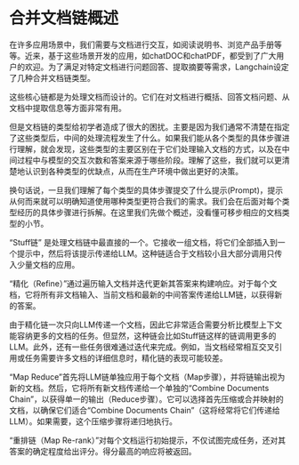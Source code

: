 # 合并文档链概述

在许多应用场景中，我们需要与文档进行交互，如阅读说明书、浏览产品手册等等。近来，基于这些场景开发的应用，如chatDOC和chatPDF，都受到了广大用户的欢迎。为了满足对特定文档进行问题回答、提取摘要等需求，Langchain设定了几种合并文档链类型。

这些核心链都是为处理文档而设计的。它们在对文档进行概括、回答文档问题、从文档中提取信息等方面非常有用。

但是文档链的类型给初学者造成了很大的困扰。主要是因为我们通常不清楚在指定了这些类型后，中间的处理流程发生了什么。如果我们能从各个类型的具体步骤进行理解，就会发现，这些类型的主要区别在于它们处理输入文档的方式，以及在中间过程中与模型的交互次数和答案来源于哪些阶段。理解了这些，我们就可以更清楚地认识到各种类型的优缺点，从而在生产环境中做出更好的决策。

换句话说，一旦我们理解了每个类型的具体步骤提交了什么提示(Prompt)，提示从何而来就可以明确知道使用哪种类型更符合我们的需求。我们会在后面对每个类型经历的具体步骤进行拆解。在这里我们先做个概述，没看懂可移步相应的文档类型的小节。

“Stuff链” 是处理文档链中最直接的一个。它接收一组文档，将它们全部插入到一个提示中，然后将该提示传递给LLM。这种链适合于文档较小且大部分调用只传入少量文档的应用。

“精化（Refine）”通过遍历输入文档并迭代更新其答案来构建响应。对于每个文档，它将所有非文档输入、当前文档和最新的中间答案传递给LLM链，以获得新的答案。

由于精化链一次只向LLM传递一个文档，因此它非常适合需要分析比模型上下文能容纳更多的文档的任务。但显然，这种链会比如Stuff链这样的链调用更多的LLM。此外，还有一些任务很难通过迭代来完成。例如，当文档经常相互交叉引用或任务需要许多文档的详细信息时，精化链的表现可能较差。

“Map Reduce”首先将LLM链单独应用于每个文档（Map步骤），并将链输出视为新的文档。然后，它将所有新文档传递给一个单独的“Combine Documents Chain”，以获得单一的输出（Reduce步骤）。它可以选择首先压缩或合并映射的文档，以确保它们适合“Combine Documents Chain”（这将经常将它们传递给LLM）。如果需要，这个压缩步骤将递归地执行。

“重排链（Map Re-rank）”对每个文档运行初始提示，不仅试图完成任务，还对其答案的确定程度给出评分。得分最高的响应将被返回。

